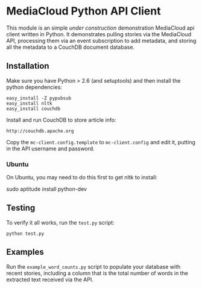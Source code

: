MediaCloud Python API Client
============================

This module is an simple *under construction* demonstration MediaCloud api client written 
in Python.  It demonstrates pulling stories via the MediaCloud API, processing them via an 
event subscription to add metadata, and storing all the metadata to a CouchDB document 
database.

Installation
------------

Make sure you have Python > 2.6 (and setuptools) and then install the python dependencies:
    
    easy_install -Z pypubsub
    easy_install nltk
    easy_install couchdb
    
Install and run CouchDB to store article info:

    http://couchdb.apache.org

Copy the `mc-client.config.template` to `mc-client.config` and edit it, putting in the 
API username and password.

### Ubuntu

On Ubuntu, you may need to do this first to get nltk to install:

  sudo aptitude install python-dev
  

Testing
-------

To verify it all works, run the `test.py` script:

    python test.py 

Examples
--------

Run the `example_word_counts.py` script to populate your database with recent stories, 
including a column that is the total number of words in the extracted text received via
the API.
